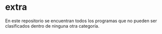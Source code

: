 # extra

En este repositorio se encuentran todos los programas que no pueden ser clasificados dentro de ninguna otra categoría.
